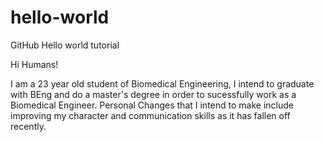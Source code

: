 # hello-world
GitHub Hello world tutorial

Hi Humans!

I am a 23 year old student of Biomedical Engineering, I intend to graduate with BEng and do a master's degree in order to sucessfully work as a Biomedical Engineer. Personal Changes that I intend to make include improving my character and communication skills as it has fallen off recently.




